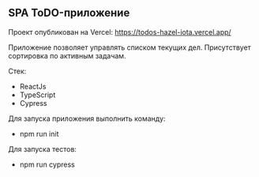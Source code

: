 ## SPA ToDO-приложение

Проект опубликован на Vercel: https://todos-hazel-iota.vercel.app/

Приложение позволяет управлять списком текущих дел. 
Присутствует сортировка по активным задачам.

Стек:
- ReactJs
- TypeScript
- Cypress

Для запуска приложения выполнить команду:
- npm run init

Для запуска тестов:
- npm run cypress
